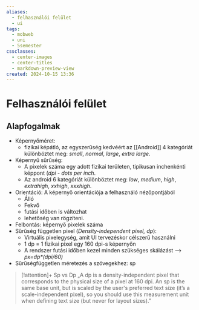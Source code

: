 ```yaml
---
aliases:
  - felhasználói felület
  - ui
tags:
  - mobweb
  - uni
  - 5semester
cssclasses:
  - center-images
  - center-titles
  - markdown-preview-view
created: 2024-10-15 13:36
---
```






# Felhasználói felület


## Alapfogalmak

- Képernyőméret: 
	- fizikai képátló, az egyszerűség kedvéért az [[Android]] 4 kategóriát különböztet meg: *small*, *normal*, *large*, *extra large*.
- Képernyű sűrűség:
	- A pixelek száma egy adott fizikai területen, tipikusan inchenkénti képpont (*dpi - dots per inch*.
	- Az android 6 kategóriát különböztet meg: *low*, *medium*, *high*, *extrahigh*, *xxhigh*, *xxxhigh*.
- Orientáció: A képernyő orientációja a felhasználó nézőpontjából
	- Álló
	- Fekvő
	- futási időben is változhat
	- lehetőség van rögzíteni.
- Felbontás: képernyő pixelek száma
- Sűrűség független pixel (*Density-independent pixel, dp*):
	- Virtuális pixelegység, amit UI tervezéskor célszerű használni
	- 1 dp = 1 fizikai pixel egy 160 dpi-s képernyőn
	- A rendszer futási időben kezel minden szükséges skálázást --> *px=dp\*(dpi/60)*
- Sűrűségfüggetlen méretezés a szövegekhez: sp

>[!attention]+ Sp vs Dp
>„A dp is a density-independent pixel that corresponds to the physical size of a pixel at 160 dpi. An sp is the same base unit, but is scaled by the user's preferred text size (it’s a scale-independent pixel), so you should use this measurement unit when defining text size (but never for layout sizes).”


